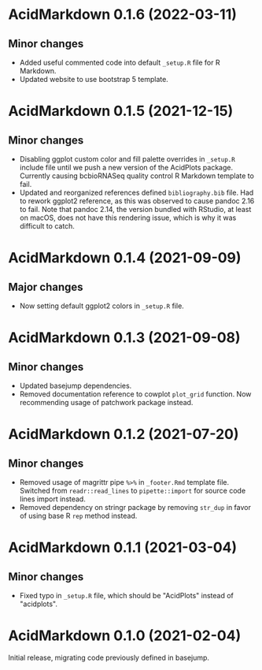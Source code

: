 # AcidMarkdown 0.1.6 (2022-03-11)

## Minor changes

- Added useful commented code into default `_setup.R` file for R Markdown.
- Updated website to use bootstrap 5 template.

# AcidMarkdown 0.1.5 (2021-12-15)

## Minor changes

- Disabling ggplot custom color and fill palette overrides in `_setup.R` include
  file until we push a new version of the AcidPlots package. Currently causing
  bcbioRNASeq quality control R Markdown template to fail.
- Updated and reorganized references defined `bibliography.bib` file. Had to
  rework ggplot2 reference, as this was observed to cause pandoc 2.16 to fail.
  Note that pandoc 2.14, the version bundled with RStudio, at least on macOS,
  does not have this rendering issue, which is why it was difficult to catch.

# AcidMarkdown 0.1.4 (2021-09-09)

## Major changes

- Now setting default ggplot2 colors in `_setup.R` file.

# AcidMarkdown 0.1.3 (2021-09-08)

## Minor changes

- Updated basejump dependencies.
- Removed documentation reference to cowplot `plot_grid` function. Now
  recommending usage of patchwork package instead.

# AcidMarkdown 0.1.2 (2021-07-20)

## Minor changes

- Removed usage of magrittr pipe `%>%` in `_footer.Rmd` template file.
  Switched from `readr::read_lines` to `pipette::import` for source code
  lines import instead.
- Removed dependency on stringr package by removing `str_dup` in favor of
  using base R `rep` method instead.

# AcidMarkdown 0.1.1 (2021-03-04)

## Minor changes

- Fixed typo in `_setup.R` file, which should be "AcidPlots" instead of
  "acidplots".

# AcidMarkdown 0.1.0 (2021-02-04)

Initial release, migrating code previously defined in basejump.
